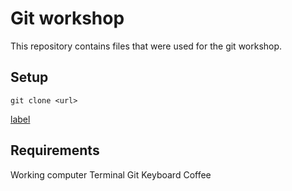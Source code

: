 # Git workshop

This repository contains files that were used for the git workshop.

## Setup

```
git clone <url>
```
[label](https://github.com/codrineugeniu/git-workshop-fe8)

## Requirements

Working computer
Terminal
Git
Keyboard
Coffee
